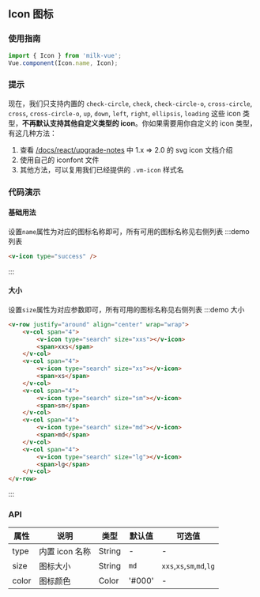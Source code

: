 <style>
.demo-icon {
  font-size: 0;

  .examples {
    max-height: none;
  }

  .vm-flexbox-item {
    text-align: center;
    height: 100px;
    .vm-icon {
      display: inline-block;
    }
  }

  .vm-icon {
    display: none;
    font-size: 32px;
    margin: 15px 0;
    color: #000;
  }

  span {
    display:block;
    font-size: 14px;
  }
} 
</style>

<script>
import Vue from 'vue';

const icons = [
   'check',
   'check-circle',
   'check-circle-o',
   'cross',
   'cross-circle',
   'cross-circle-o',
   'left',
   'right',
   'down',
   'up',
   'loading',
   'error',
   'search',
   'plus',
   'minus',
   'ellipsis',
   'ellipsis-circle',
   'exclamation-circle',
   'info-circle',
   'question-circle',
   'voice'
];

const IconListConstructor = Vue.extend({
  render(h) {
    return (
      <v-row justify="around" wrap="wrap">
        {icons.map(icon => (
          <v-col span="8">
            <v-icon type={icon}></v-icon>
            <span>{icon}</span>
          </v-col>
        ))}
      </v-row>
    )
  }
});

export default {
  mounted() {
    const IconList = new IconListConstructor({
      el: document.createElement('div')  
    });
    const block = document.querySelector('.zan-doc-demo-block');
    if (block) {
      block.appendChild(IconList.$el);
    }
  }
};
</script>

## Icon 图标

### 使用指南
``` javascript
import { Icon } from 'milk-vue';
Vue.component(Icon.name, Icon);
```

### 提示

现在，我们只支持内置的 `check-circle`, `check`, `check-circle-o`, `cross-circle`, `cross`, `cross-circle-o`, `up`, `down`, `left`, `right`, `ellipsis`, `loading` 这些 icon 类型，**不再默认支持其他自定义类型的 icon**。你如果需要用你自定义的 icon 类型，有这几种方法：

1. 查看 [/docs/react/upgrade-notes](/docs/react/upgrade-notes#1.x-=>-2.0) 中 1.x => 2.0 的 svg icon 文档介绍
2. 使用自己的 iconfont 文件
3. 其他方法，可以复用我们已经提供的 `.vm-icon` 样式名

### 代码演示

#### 基础用法

设置`name`属性为对应的图标名称即可，所有可用的图标名称见右侧列表
:::demo 列表
```html
<v-icon type="success" />
```
:::

#### 大小

设置`size`属性为对应参数即可，所有可用的图标名称见右侧列表
:::demo 大小
```html
<v-row justify="around" align="center" wrap="wrap">
    <v-col span="4">
        <v-icon type="search" size="xxs"></v-icon>
        <span>xxs</span>
    </v-col>
    <v-col span="4">
        <v-icon type="search" size="xs"></v-icon>
        <span>xs</span>
    </v-col>
    <v-col span="4">
        <v-icon type="search" size="sm"></v-icon>
        <span>sm</span>
    </v-col>
    <v-col span="4">
        <v-icon type="search" size="md"></v-icon>
        <span>md</span>
    </v-col>
    <v-col span="4">
        <v-icon type="search" size="lg"></v-icon>
        <span>lg</span>
    </v-col>
</v-row>
```
:::

### API

| 属性        | 说明           | 类型            | 默认值       | 可选值 |
|------------|----------------|----------------|--------------|-----------|
| type    |   内置 icon 名称  | String  | - | - |
| size    |   图标大小    | String | `md` | `xxs`,`xs`,`sm`,`md`,`lg`|
| color   | 图标颜色  | Color | '#000' | - |
